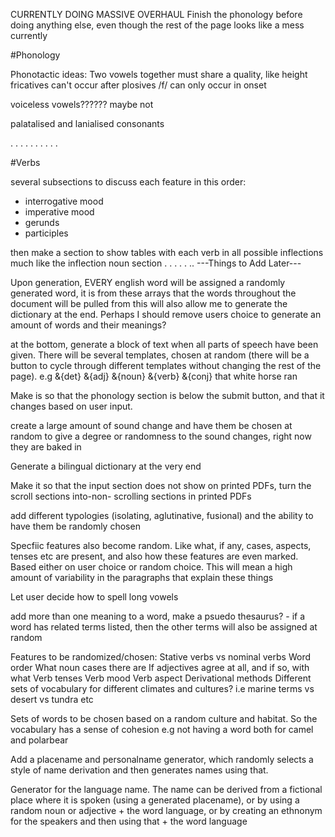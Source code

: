 CURRENTLY DOING MASSIVE OVERHAUL
Finish the phonology before doing anything else, even though the rest of the page looks like a mess currently

#Phonology

Phonotactic ideas:
Two vowels together must share a quality, like height
fricatives can't occur after plosives
/f/ can only occur in onset


voiceless vowels?????? maybe not

palatalised and lanialised consonants


.
.
.
.
.
.
.
.
.
.

#Verbs

several subsections to discuss each feature in this order:

- interrogative mood
- imperative mood
- gerunds
- participles

then make a section to show tables with each verb in all possible
inflections much like the inflection noun section
.
.
.
.
.
..
---Things to Add Later---

Upon generation, EVERY english word will be assigned a randomly generated word,
it is from these arrays that the words throughout the document will be pulled from
this will also allow me to generate the dictionary at the end. Perhaps I
should remove users choice to generate an amount of words and their
meanings?

at the bottom, generate a block of text when all parts of speech have been
given. There will be several templates, chosen at random (there will be a button
to cycle through different templates without changing the rest of the page). e.g
&{det} &{adj} &{noun} &{verb} &{conj} that white horse ran

Make is so that the phonology section is below the submit button, and that it changes
based on user input.

create a large amount of sound change and have them be chosen at random to give
a degree or randomness to the sound changes, right now they are baked in

Generate a bilingual dictionary at the very end

Make it so that the input section does not show on printed PDFs, turn the scroll sections
into-non- scrolling sections in printed PDFs

add different typologies (isolating, aglutinative, fusional) and the ability to have them
be randomly chosen

Specfiic features also become random. Like what, if any, cases, aspects, tenses etc
are present, and also how these features are even marked. Based either on user choice or random choice. This will mean a high
amount of variability in the paragraphs that explain these things

Let user decide how to spell long vowels

add more than one meaning to a word, make a psuedo thesaurus? - if a word has related
terms listed, then the other terms will also be assigned at random

Features to be randomized/chosen:
Stative verbs vs nominal verbs
Word order
What noun cases there are
If adjectives agree at all, and if so, with what
Verb tenses
Verb mood
Verb aspect
Derivational methods
Different sets of vocabulary for different climates and cultures?
i.e marine terms vs desert vs tundra etc

Sets of words to be chosen based on a random culture and habitat. So the vocabulary has a sense of cohesion e.g not having a word both for camel and polarbear

Add a placename and personalname generator, which randomly selects a style of name derivation and then generates names using that.

Generator for the language name. The name can be derived from a fictional place where it is spoken (using a generated placename), or by using a random noun or adjective + the word language, or by creating an ethnonym for the speakers and then using that + the word language
